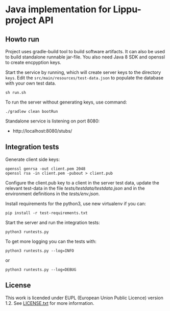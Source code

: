 # Java implementation for Lippu-project API


## Howto run
Project uses gradle-build tool to build software artifacts. It can also be
used to build standalone runnable jar-file. You also need Java 8 SDK
and openssl to create encpyption keys.

Start the service by running, which will create server keys
to the directory `keys`. Edit the `src/main/resources/test-data.json`
to populate the database with your own test data.
```
sh run.sh
```

To run the server without generating keys, use command:
```
./gradlew clean bootRun
```

Standalone service is listening on port 8080:

* http://localhost:8080/stubs/


## Integration tests
Generate client side keys:
```
openssl genrsa -out client.pem 2048
openssl rsa -in client.pem -pubout > client.pub
```
Configure the client.pub key to a client in the server
test data, update the relevant test-data in the
file *tests/testdata/testdata.json* and in the environment
definitions in the *tests/env.json*.
 
Install requirements for the python3, use new virtualenv
if you can:
```
pip install -r test-requirements.txt
```
Start the server and run the integration tests:
```
python3 runtests.py
```
To get more logging you can the tests with:
```
python3 runtests.py --log=INFO
```
or
```
python3 runtests.py --log=DEBUG
```

## License
This work is licended under EUPL (European Union Public Licence) version 1.2. See [LICENSE.txt](LICENSE.txt)
for more information.